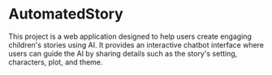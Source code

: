 # AutomatedStory
This project is a web application designed to help users create engaging children's stories using AI. It provides an interactive chatbot interface where users can guide the AI by sharing details such as the story's setting, characters, plot, and theme.
